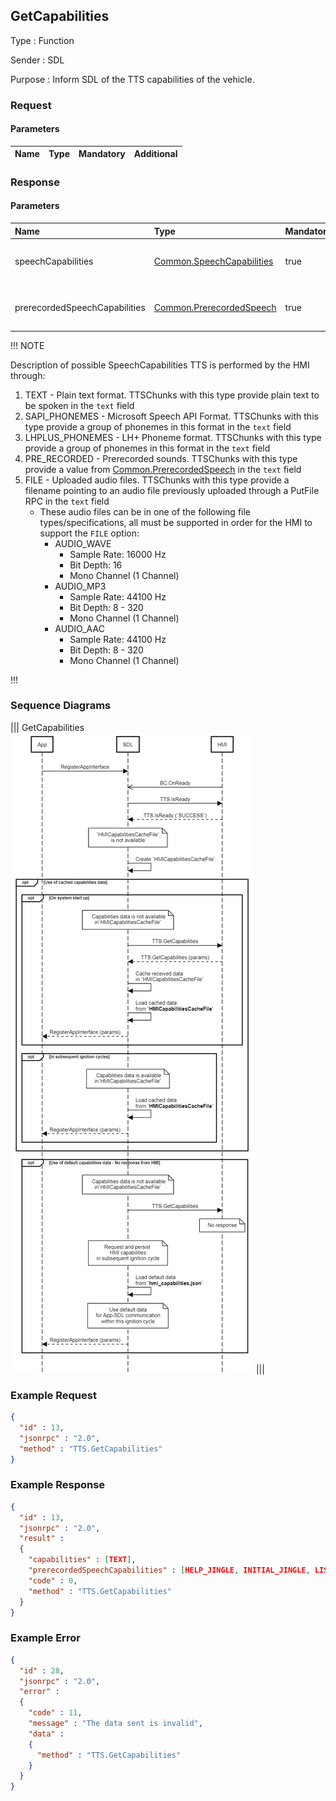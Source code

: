## GetCapabilities

Type
: Function

Sender
: SDL

Purpose
: Inform SDL of the TTS capabilities of the vehicle.

### Request

#### Parameters

|Name|Type|Mandatory|Additional|
|:---|:---|:--------|:---------|

### Response

#### Parameters

|Name|Type|Mandatory|Additional|
|:---|:---|:--------|:---------|
|speechCapabilities|[Common.SpeechCapabilities](../../common/enums/index.md#speechcapabilities)|true|array: true<br>minsize: 1<br>maxsize: 5|
|prerecordedSpeechCapabilities|[Common.PrerecordedSpeech](../../common/enums/index.md#prerecordedspeech)|true|array: true<br>minsize: 1<br>maxsize: 5|

!!! NOTE

  Description of possible SpeechCapabilities
  TTS is performed by the HMI through:
  
  1. TEXT - Plain text format. TTSChunks with this type provide plain text to be spoken in the `text` field
  2. SAPI_PHONEMES - Microsoft Speech API Format. TTSChunks with this type provide a group of phonemes in this format in the `text` field
  3. LHPLUS_PHONEMES - LH+ Phoneme format. TTSChunks with this type provide a group of phonemes in this format in the `text` field
  4. PRE_RECORDED - Prerecorded sounds. TTSChunks with this type provide a value from [Common.PrerecordedSpeech](../../common/enums/index.md#prerecordedspeech) in the `text` field
  5. FILE - Uploaded audio files. TTSChunks with this type provide a filename pointing to an audio file previously uploaded through a PutFile RPC in the `text` field
      * These audio files can be in one of the following file types/specifications, all must be supported in order for the HMI to support the `FILE` option:
          * AUDIO_WAVE
              * Sample Rate: 16000 Hz
              * Bit Depth: 16
              * Mono Channel (1 Channel)
          * AUDIO_MP3
              * Sample Rate: 44100 Hz
              * Bit Depth: 8 - 320
              * Mono Channel (1 Channel)
          * AUDIO_AAC
              * Sample Rate: 44100 Hz
              * Bit Depth: 8 - 320
              * Mono Channel (1 Channel)

!!!

### Sequence Diagrams
|||
GetCapabilities
![GetCapabilities](./assets/GetCapabilities.png)
|||

### Example Request

```json
{
  "id" : 13,
  "jsonrpc" : "2.0",
  "method" : "TTS.GetCapabilities"
}
```
### Example Response

```json
{
  "id" : 13,
  "jsonrpc" : "2.0",
  "result" :
  {
    "capabilities" : [TEXT],
    "prerecordedSpeechCapabilities" : [HELP_JINGLE, INITIAL_JINGLE, LISTEN_JINGLE, POSITIVE_JINGLE, NEGATIVE_JINGLE],
    "code" : 0,
    "method" : "TTS.GetCapabilities"
  }
}
```

### Example Error

```json
{
  "id" : 28,
  "jsonrpc" : "2.0",
  "error" :
  {
    "code" : 11,
    "message" : "The data sent is invalid",
    "data" :
    {
      "method" : "TTS.GetCapabilities"
    }
  }
}
```
